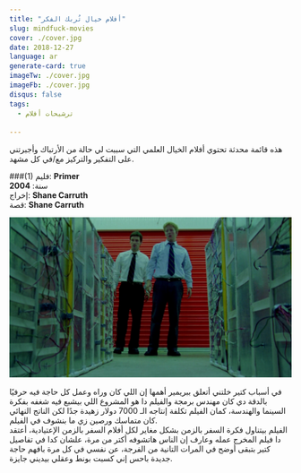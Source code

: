 ```yaml
---
title: "أفلام خيال تُربك الفكر"
slug: mindfuck-movies
cover: ./cover.jpg
date: 2018-12-27
language: ar
generate-card: true
imageTw: ./cover.jpg
imageFb: ./cover.jpg
disqus: false
tags:
  - ترشيحات أفلام

---
```

هذه قائمة محدثة تحتوي أفلام الخيال العلمي التي سببت لي حالة من الأرتباك وأجبرتني على التفكير والتركيز مع/في كل مشهد.
<!-- end -->

###(1)
فليم: **Primer**<br>
سنة: **2004**<br>
إخراج: **Shane Carruth**<br>
قصة: **Shane Carruth**<br>

![primer](./primer.png)

في أسباب كتير خلتني أتعلق ببريمير أهمها إن اللي كان وراه وعمل كل حاجة فيه حرفيًا بالدقة دي كان مهندس برمجة والفيلم دا هو المشروع اللي بيشبع فيه شغفه بفكرة السينما والهندسة، كمان الفيلم تكلفة إنتاجه الـ 7000 دولار زهيدة جدًا لكن الناتج النهائي كان متماسك ورصين زي ما بنشوف في الفيلم.<br>
الفيلم بيتناول فكرة السفر بالزمن بشكل مغاير لكل أفلام السفر بالزمن الإعتيادية، أعتقد دا فيلم المخرج عمله وعارف إن الناس هاتشوفه أكتر من مرة، علشان كدا في تفاصيل كتير بتبقى أوضح في المرات التانية من الفرجة، عن نفسي في كل مرة بافهم حاجة جديدة باحس إني كسبت بونط وعقلي بيديني جايزة.
